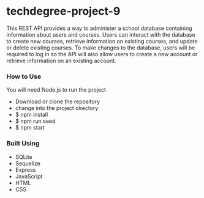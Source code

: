 # techdegree-project-9

This REST API provides a way to administer a school database containing information about users and courses. Users can interact with the database to create new courses, retrieve information on existing courses, and update or delete existing courses. To make changes to the database, users will be required to log in so the API will also allow users to create a new account or retrieve information on an existing account.

### How to Use

You will need Node.js to run the project

- Download or clone the repository
- change into the project directory
- $ npm install
- $ npm run seed
- $ npm start

### Built Using

- SQLite
- Sequelize
- Express
- JavaScript
- HTML
- CSS
